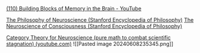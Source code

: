 [(110) Building Blocks of Memory in the Brain - YouTube](https://www.youtube.com/watch?v=X5trRLX7PQY)

[The Philosophy of Neuroscience (Stanford Encyclopedia of Philosophy)](https://plato.stanford.edu/entries/neuroscience/)
[The Neuroscience of Consciousness (Stanford Encyclopedia of Philosophy)](https://plato.stanford.edu/entries/consciousness-neuroscience/)


[Category Theory for Neuroscience (pure math to combat scientific stagnation) (youtube.com)](https://www.youtube.com/watch?v=4GJ4UQZvCNM&ab_channel=AstonishingHypothesis)
![[Pasted image 20240608235345.png]]

